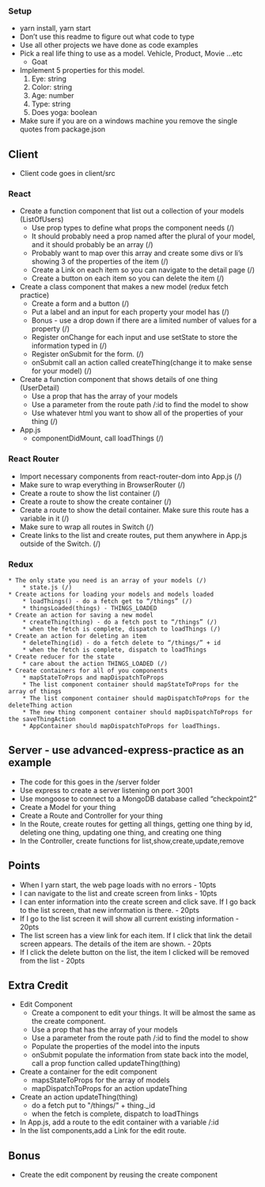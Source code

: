 ### Setup
* yarn install, yarn start
* Don’t use this readme to figure out what code to type
* Use all other projects we have done as code examples
* Pick a real life thing to use as a model. Vehicle, Product, Movie …etc
  - Goat
* Implement 5 properties for this model.
  1) Eye: string
  2) Color: string
  3) Age: number
  4) Type: string
  5) Does yoga: boolean
* Make sure if you are on a windows machine you remove the single quotes from package.json

## Client
* Client code goes in client/src

### React
* Create a function component that list out a collection of your models (ListOfUsers)
    * Use prop types to define what props the component needs (/)
    * It should probably need a prop named after the plural of your model, and it should probably be an array (/)
    * Probably want to map over this array and create some divs or li’s showing 3 of the properties of the item (/)
    * Create a Link on each item so you can navigate to the detail page (/)
    * Create a button on each item so you can delete the item (/)
* Create a class component that makes a new model (redux fetch practice)
    * Create a form and a button (/)
    * Put a label and an input for each property your model has (/)
    * Bonus - use a drop down if there are a limited number of values for a property (/)
    * Register onChange for each input and use setState to store the information typed in (/)
    * Register onSubmit for the form. (/)
    * onSubmit call an action called createThing(change it to make sense for your model) (/)
* Create a function component that shows details of one thing (UserDetail)
    * Use a prop that has the array of your models
    * Use a parameter from the route path /:id to find the model to show
    * Use whatever html you want to show all of the properties of your thing (/)
* App.js
    * componentDidMount, call loadThings (/)

### React Router
* Import necessary components from react-router-dom into App.js (/)
* Make sure to wrap everything in BrowserRouter (/)
* Create a route to show the list container (/)
* Create a route to show the create container (/)
* Create a route to show the detail container. Make sure this route has a variable in it (/)
* Make sure to wrap all routes in Switch (/)
* Create links to the list and create routes, put them anywhere in App.js outside of the Switch. (/)

### Redux

    * The only state you need is an array of your models (/)
        * state.js (/)
    * Create actions for loading your models and models loaded
        * loadThings() - do a fetch get to “/things” (/)
        * thingsLoaded(things) - THINGS_LOADED
    * Create an action for saving a new model
        * createThing(thing) - do a fetch post to “/things” (/)
        * when the fetch is complete, dispatch to loadThings (/)
    * Create an action for deleting an item
        * deleteThing(id) - do a fetch delete to “/things/” + id
        * when the fetch is complete, dispatch to loadThings
    * Create reducer for the state
        * care about the action THINGS_LOADED (/)
    * Create containers for all of you components
        * mapStateToProps and mapDispatchToProps
        * The list component container should mapStateToProps for the array of things
        * The list component container should mapDispatchToProps for the deleteThing action
        * The new thing component container should mapDispatchToProps for the saveThingAction
        * AppContainer should mapDispatchToProps for loadThings.

## Server - use advanced-express-practice as an example
* The code for this goes in the /server folder
* Use express to create a server listening on port 3001
* Use mongoose to connect to a MongoDB database called “checkpoint2”
* Create a Model for your thing
* Create a Route and Controller for your thing
* In the Route, create routes for getting all things, getting one thing by id, deleting one thing, updating one thing, and creating one thing
* In the Controller, create functions for list,show,create,update,remove

## Points
* When I yarn start, the web page loads with no errors - 10pts
* I can navigate to the list and create screen from links - 10pts
* I can enter information into the create screen and click save. If I go back to the list screen, that new information is there. - 20pts
* If I go to the list screen it will show all current existing information - 20pts
* The list screen has a view link for each item. If I click that link the detail screen appears. The details of the item are shown. - 20pts
* If I click the delete button on the list, the item I clicked will be removed from the list - 20pts


## Extra Credit
* Edit Component
  * Create a component to edit your things. It will be almost the same as the create component.
  * Use a prop that has the array of your models
  * Use a parameter from the route path /:id to find the model to show
  * Populate the properties of the model into the inputs
  * onSubmit populate the information from state back into the model, call a prop function called updateThing(thing)
* Create a container for the edit component
  * mapsStateToProps for the array of models
  * mapDispatchToProps for an action updateThing
* Create an action updateThing(thing)
  * do a fetch put to "/things/" + thing._id
  * when the fetch is complete, dispatch to loadThings
* In App.js, add a route to the edit container with a variable /:id
* In the list components,add a Link for the edit route.

## Bonus
* Create the edit component by reusing the create component
